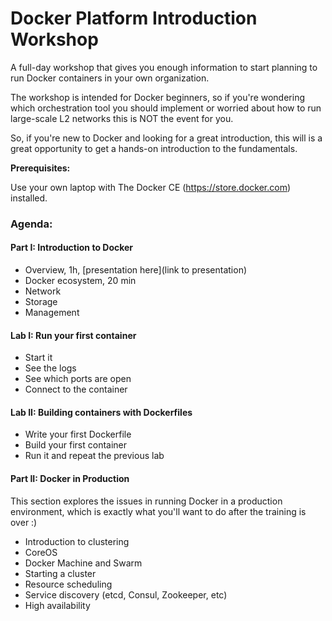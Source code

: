 # Docker Platform Introduction Workshop

A full-day workshop that gives you enough information to start planning to run Docker containers in your own organization.

The workshop is intended for Docker beginners, so if you're wondering which orchestration tool you should implement or worried about how to run large-scale L2 networks this is NOT the event for you.

So, if you're new to Docker and looking for a great introduction, this will is a great opportunity to get a hands-on introduction to the fundamentals.


**Prerequisites:**

Use your own laptop with The Docker CE (https://store.docker.com) installed.

### Agenda:

#### Part I: Introduction to Docker
 - Overview, 1h, [presentation here](link to presentation)
 - Docker ecosystem, 20 min
  - Network
  - Storage
  - Management

#### Lab I: Run your first container

 - Start it
 - See the logs
 - See which ports are open
 - Connect to the container

#### Lab II: Building containers with Dockerfiles

 - Write your first Dockerfile
 - Build your first container
 - Run it and repeat the previous lab

#### Part II: Docker in Production

This section explores the issues in running Docker in a production environment, which is exactly what you'll want to do after the training is over :)

 - Introduction to clustering
 - CoreOS
 - Docker Machine and Swarm
 - Starting a cluster
 - Resource scheduling
 - Service discovery (etcd, Consul, Zookeeper, etc)
 - High availability
